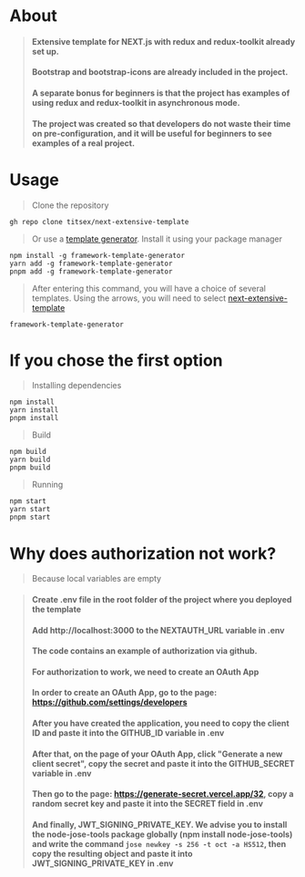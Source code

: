 # About
> #### Extensive template for NEXT.js with redux and redux-toolkit already set up.
> #### Bootstrap and bootstrap-icons are already included in the project.
> #### A separate bonus for beginners is that the project has examples of using redux and redux-toolkit in asynchronous mode.
> #### The project was created so that developers do not waste their time on pre-configuration, and it will be useful for beginners to see examples of a real project.

# Usage

> Clone the repository

```
gh repo clone titsex/next-extensive-template
```

> Or use a [template generator](https://www.npmjs.com/package/framework-template-generator). Install it using your package manager

```
npm install -g framework-template-generator
yarn add -g framework-template-generator
pnpm add -g framework-template-generator
```

> After entering this command, you will have a choice of several templates. Using the arrows, you will need to select [next-extensive-template](https://github.com/titsex/next-extensive-template)

```
framework-template-generator
```

# If you chose the first option

> Installing dependencies

```
npm install
yarn install
pnpm install
```

> Build

```
npm build
yarn build
pnpm build
```

> Running

```
npm start
yarn start
pnpm start
```

# Why does authorization not work?
> Because local variables are empty

> #### Create .env file in the root folder of the project where you deployed the template
> #### Add http://localhost:3000 to the NEXTAUTH_URL variable in .env
> #### The code contains an example of authorization via github.
> #### For authorization to work, we need to create an OAuth App
> #### In order to create an OAuth App, go to the page: https://github.com/settings/developers
> #### After you have created the application, you need to copy the client ID and paste it into the GITHUB_ID variable in .env
> #### After that, on the page of your OAuth App, click "Generate a new client secret", copy the secret and paste it into the GITHUB_SECRET variable in .env
> #### Then go to the page: https://generate-secret.vercel.app/32, copy a random secret key and paste it into the SECRET field in .env
> #### And finally, JWT_SIGNING_PRIVATE_KEY. We advise you to install the node-jose-tools package globally (npm install node-jose-tools) and write the command ```jose newkey -s 256 -t oct -a HS512```, then copy the resulting object and paste it into JWT_SIGNING_PRIVATE_KEY in .env
